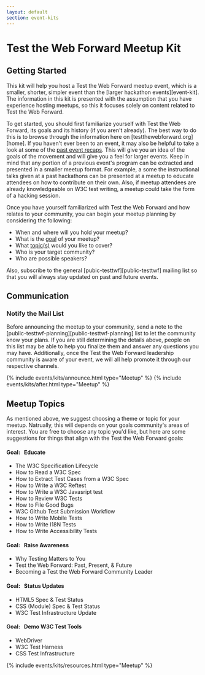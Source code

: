 ```yaml
---
layout: default
section: event-kits
---
```


# Test the Web Forward Meetup Kit

<h2 id="getting_started">Getting Started</h2>
This kit will help you host a Test the Web Forward meetup event, which is a smaller, shorter, simpler event than the [larger hackathon events][event-kit].  The information in this kit is presented with the assumption that you have experience hosting meetups, so this it focuses solely on content related to Test the Web Forward.

To get started, you should first familiarize yourself with Test the Web Forward, its goals and its history (if you aren't already). The best way to do this is to browse through the information here on [testthewebforward.org][home]. If you haven't ever been to an event, it may also be helpful to take a look at some of the [past event recaps][recaps]. This will give you an idea of the goals of the movement and will give you a feel for larger events. Keep in mind that any portion of a previous event's program can be extracted and presented in a smaller meetup format. For example, a some the instructional talks given at a past hackathons can be presented at a meetup to educate attendees on how to contribute on their own. Also, if meetup attendees are already knowledgeable on W3C test writing, a meetup could take the form of a hacking session.

Once you have yourself familiarized with Test the Web Forward and how relates to your community, you can begin your meetup planning by considering the following:

* When and where will you hold your meetup?
* What is the [goal][meetup-topics] of your meetup? 
* What [topic(s)][meetup-topics] would you like to cover?
* Who is your target community?
* Who are possible speakers?

Also, subscribe to the general [pubic-testtwf][public-testtwf] mailing list so that you will always stay updated on past and future events.

## Communication

### Notify the Mail List

Before announcing the meetup to your community, send a note to the [public-testtwf-planning][public-testtwf-planning] list to let the community know your plans. If you are still determining the details above, people on this list may be able to help you finalize them and answer any questions you may have. Additionally, once the Test the Web Forward leadership community is aware of your event, we will all help promote it through our respective channels.

{% include events/kits/announce.html type="Meetup" %}
{% include events/kits/after.html type="Meetup" %}


<h2 id="meetup_topics">Meetup Topics</h2>

As mentioned above, we suggest choosing a theme or topic for your meetup. Natrually, this will depends on your goals community's areas of interest. You are free to choose any topic you'd like, but here are some suggestions for things that align with the Test the Web Forward goals:
    
#### Goal: &nbsp; Educate
* The W3C Specification Lifecycle
* How to Read a W3C Spec
* How to Extract Test Cases from a W3C Spec
* How to Write a W3C Reftest
* How to Write a W3C Javasript test
* How to Review W3C Tests
* How to File Good Bugs
* W3C Github Test Submission Workflow
* How to Write Mobile Tests
* How to Write I18N Tests
* How to Write Accessibility Tests

#### Goal: &nbsp; Raise Awareness
* Why Testing Matters to You
* Test the Web Forward: Past, Present, & Future
* Becoming a Test the Web Forward Community Leader

#### Goal: &nbsp; Status Updates
* HTML5 Spec & Test Status
* CSS (Module) Spec & Test Status
* W3C Test Infrastructure Update
 
#### Goal: &nbsp; Demo W3C Test Tools
* WebDriver 
* W3C Test Harness
* CSS Test Infrastructure

{% include events/kits/resources.html type="Meetup" %}

[event-kit]: ./event-kit.html
[recaps]: #past-event-recaps
[meetup-topics]: #meetup_topics
